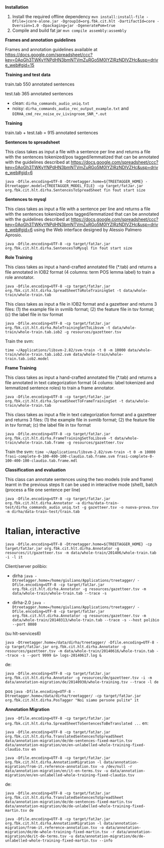 **Installation**
 1. Install the required offline dependency `mvn install:install-file -Dfile=jcore-alone.jar -DgroupId=org.fbk.cit.hlt -DartifactId=core -Dversion=1.0 -Dpackaging=jar -DgeneratePom=true`
 2. Compile and build fat jar `mvn compile assembly:assembly`

**Frames and annotation guidelines**

Frames and annotation guidelines available at https://docs.google.com/spreadsheet/ccc?key=0AoGh3TWKyYNPdHN3bmNTVmZuRGo5M0lYZlRzNDlVZHc&usp=drive_web#gid=15

**Training and test data**

train.tab 550 annotated sentences

test.tab  365 annotated sentences
- clean: `dirha_commands_audio_uniq.txt`
- noisy: `dirha_commands_audio_rec_output_example.txt` and `DIRHA_cmd_rev_noise_ov_Livingroom_SNR_*.out`


**Training**

train.tab + test.tab = 915 annotated sentences


**Sentences to spreadsheet**

This class takes as input a file with a sentence per line and returns
a file with the sentences tokenized/pos tagged/lemmatized that can be
annotated with the guidelines described at https://docs.google.com/spreadsheet/ccc?key=0AoGh3TWKyYNPdHN3bmNTVmZuRGo5M0lYZlRzNDlVZHc&usp=drive_web#gid=6

`java -Dfile.encoding=UTF-8 -Dtreetagger.home=${TREETAGGER_HOME} -Dtreetagger.model={TREETAGGER_MODEL_FILE} -cp target/fatJar.jar org.fbk.cit.hlt.dirha.SentencesToSpreadSheet fin fout start size`

**Sentences to mysql**

This class takes as input a file with a sentence per line and returns
a file with the sentences tokenized/pos tagged/lemmatized that can be
annotated with the guidelines described at https://docs.google.com/spreadsheet/ccc?key=0AoGh3TWKyYNPdHN3bmNTVmZuRGo5M0lYZlRzNDlVZHc&usp=drive_web#gid=6
using the Web interface designed by Alessio Palmero Aprosio.

`java -Dfile.encoding=UTF-8 -cp target/fatJar.jar org.fbk.cit.hlt.dirha.SentencesToMysql fin fout start size`


**Role Training**

This class takes as input a hand-crafted annotated file (*.tab) and returns a
file annotated in IOB2 format (4 columns: term POS lemma label) to train a role annotator.

`java -Dfile.encoding=UTF-8 -cp target/fatJar.jar org.fbk.cit.hlt.dirha.SpreadSheetToRoleTrainingSet -t data/whole-train/whole-train.tab`

This class takes as input a file in IOB2 format and a gazetteer and returns
3 files: (1) the example file in svmlib format; (2) the feature
file in tsv format; (c) the label file in tsv format

`java -Dfile.encoding=UTF-8 -cp target/fatJar.jar org.fbk.cit.hlt.dirha.RoleTrainingSetToLibsvm -t data/whole-train/whole-train.tab.iob2 -g resources/gazetteer.tsv`

Train the svm:

`time ~/Applications/libsvm-2.82/svm-train -t 0 -m 10000 data/whole-train/whole-train.tab.iob2.svm data/whole-train/whole-train.tab.iob2.model`

**Frame Training**

This class takes as input a hand-crafted annotated file (*.tab) and returns a
file annotated in text categorization format (4 colums: label tokenized and lemmatized sentence roles) to train a frame annotator.

`java -Dfile.encoding=UTF-8 -cp target/fatJar.jar org.fbk.cit.hlt.dirha.SpreadSheetToFrameTrainingSet -t data/whole-train/whole-train.tab`

This class takes as input a file in text categorization format and a gazetteer and returns
3 files: (1) the example file in svmlib format; (2) the feature
file in tsv format; (c) the label file in tsv format

`java -Dfile.encoding=UTF-8 -cp target/fatJar.jar org.fbk.cit.hlt.dirha.FrameTrainingSetToLibsvm -t data/whole-train/whole-train.tab.frame -g resources/gazetteer.tsv`


Train the svm:
`time ~/Applications/libsvm-2.82/svm-train -t 0 -m 10000 frasi-complete-0-100-400-100-claudio.tab.frame.svm frasi-complete-0-100-400-100-claudio.tab.frame.mdl`


**Classification and evaluation**

This class can annotate sentences using the two models (role and frame) learnt in the previous steps
It can be used in interactive mode (shell), batch (process a file one sentence per line)

`java -Dfile.encoding=UTF-8 -cp target/fatJar.jar org.fbk.cit.hlt.dirha.Annotator -a dirha/data-train-test/dirha_commands_audio_uniq.txt -g gazetteer.tsv -o nuova-prova.tsv -m dirha/data-train-test/train.tab`

# Italian, interactive
`java -Dfile.encoding=UTF-8 -Dtreetagger.home=${TREETAGGER_HOME} -cp target/fatJar.jar org.fbk.cit.hlt.dirha.Annotator -g resources/it/gazetteer.tsv -m data/whole-train/201406/whole-train.tab -i -l it`

Client/server polibio:

- dirha `java -Dtreetagger.home=/home/giuliano/Applications/treetagger/ -Dfile.encoding=UTF-8 -cp target/fatJar.jar org.fbk.cit.hlt.dirha.Annotator -g resources/gazetteer.tsv -m data/whole-train/whole-train.tab --trace -s`

- dirha-2.0 `java -Dtreetagger.home=/home/giuliano/Applications/treetagger/ -Dfile.encoding=UTF-8 -cp target/fatJar.jar org.fbk.cit.hlt.dirha.Annotator -g resources/gazetteer.tsv -m data/whole-train/20140313/whole-train.tab --trace -s --host polibio --port 8080`

(su hlt-services6)

`java -Dtreetagger.home=/data/dirha/treetagger/ -Dfile.encoding=UTF-8 -cp target/fatJar.jar org.fbk.cit.hlt.dirha.Annotator -g resources/gazetteer.tsv -m data/whole-train/20140616/whole-train.tab --trace -s --port 9999 &> logs-20140617.log &`


de:

`java -Dfile.encoding=UTF-8 -cp target/fatJar.jar org.fbk.cit.hlt.dirha.Annotator -g resources/de/gazetteer.tsv -i -m data/annotation-migration/de/20140930/whole-training.tsv --trace -l de`

pos
`java -Dfile.encoding=UTF-8 -Dtreetagger.home=/data/dirha/treetagger/ -cp target/fatJar.jar org.fbk.cit.hlt.dirha.PosTagger "Noi siamo persone pulite" it`


**Annotation Migration**

`java -Dfile.encoding=UTF-8 -cp target/fatJar.jar org.fbk.cit.hlt.dirha.SpreadSheetToSentencesToBeTranslated ...`
en:

`java -Dfile.encoding=UTF-8 -cp target/fatJar.jar org.fbk.cit.hlt.dirha.TranslatedSentencesToSpreadSheet data/annotation-migration/de/de-sentences-fixed-martin.tsv data/annotation-migration/en/en-unlabelled-whole-training-fixed-claudio.tsv en`

`java -Dfile.encoding=UTF-8 -cp target/fatJar.jar org.fbk.cit.hlt.dirha.AnnotationMigration -l data/annotation-migration/from-it.reference-annotation.tsv -o /dev/null -r data/annotation-migration/en/it-en-terms.tsv -u data/annotation-migration/en/en-unlabelled-whole-training-fixed-claudio.tsv`


de:

`java -Dfile.encoding=UTF-8 -cp target/fatJar.jar org.fbk.cit.hlt.dirha.TranslatedSentencesToSpreadSheet data/annotation-migration/de/de-sentences-fixed-martin.tsv data/annotation-migration/de/de-unlabelled-whole-training-fixed-martin.tsv de`

`java -Dfile.encoding=UTF-8 -cp target/fatJar.jar org.fbk.cit.hlt.dirha.AnnotationMigration -l data/annotation-migration/from-it.reference-annotation.tsv -o data/annotation-migration/de/de-whole-training-fixed-martin.tsv -r data/annotation-migration/de/it-de-terms.tsv -u data/annotation-migration/de/de-unlabelled-whole-training-fixed-martin.tsv --info`
